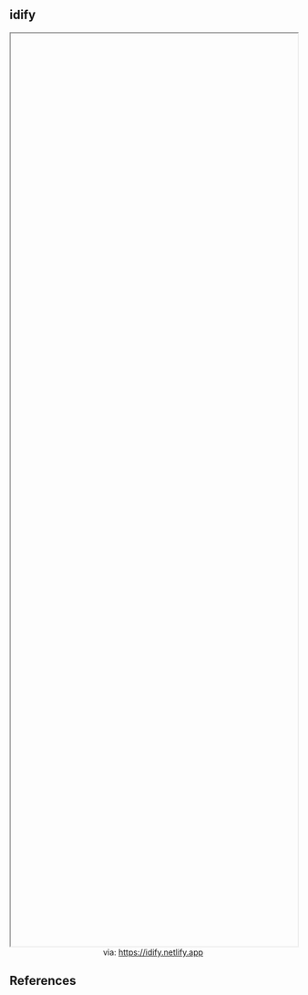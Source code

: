 ## idify

<iframe src='' style='height:40vh;width:100%' class='iframe-radius' allow='fullscreen'></iframe>
<center>via: <a href='https://idify.netlify.app' target='_blank' class='external-link'>https://idify.netlify.app</a></center>

## References
